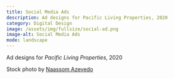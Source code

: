 ```yaml
---
title: Social Media Ads
description: Ad designs for Pacific Living Properties, 2020
category: Digital Design
image: /assets/img/fullsize/social-ad.png
image-alt: Social Media Ads
mode: landscape
---
```


Ad designs for *Pacific Living Properties*, 2020

Stock photo by [Naassom Azevedo](https://unsplash.com/@naassomz1)